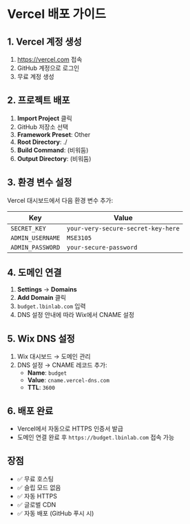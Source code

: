 # Vercel 배포 가이드

## 1. Vercel 계정 생성
1. https://vercel.com 접속
2. GitHub 계정으로 로그인
3. 무료 계정 생성

## 2. 프로젝트 배포
1. **Import Project** 클릭
2. GitHub 저장소 선택
3. **Framework Preset**: Other
4. **Root Directory**: ./
5. **Build Command**: (비워둠)
6. **Output Directory**: (비워둠)

## 3. 환경 변수 설정
Vercel 대시보드에서 다음 환경 변수 추가:

| Key | Value |
|-----|-------|
| `SECRET_KEY` | `your-very-secure-secret-key-here` |
| `ADMIN_USERNAME` | `MSE3105` |
| `ADMIN_PASSWORD` | `your-secure-password` |

## 4. 도메인 연결
1. **Settings** → **Domains**
2. **Add Domain** 클릭
3. `budget.lbinlab.com` 입력
4. DNS 설정 안내에 따라 Wix에서 CNAME 설정

## 5. Wix DNS 설정
1. Wix 대시보드 → 도메인 관리
2. DNS 설정 → CNAME 레코드 추가:
   - **Name**: `budget`
   - **Value**: `cname.vercel-dns.com`
   - **TTL**: `3600`

## 6. 배포 완료
- Vercel에서 자동으로 HTTPS 인증서 발급
- 도메인 연결 완료 후 `https://budget.lbinlab.com` 접속 가능

## 장점
- ✅ 무료 호스팅
- ✅ 슬립 모드 없음
- ✅ 자동 HTTPS
- ✅ 글로벌 CDN
- ✅ 자동 배포 (GitHub 푸시 시)

